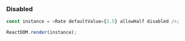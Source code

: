 ### Disabled

<!--start-code-->

```js
const instance = <Rate defaultValue={2.5} allowHalf disabled />;

ReactDOM.render(instance);
```

<!--end-code-->
